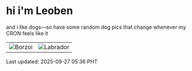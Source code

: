 # hi i'm Leoben

and i like dogs—so have some random dog pics that change whenever my CRON feels like it

|  |  |
|--------|----------|
| ![Borzoi](https://random-dog-vercel.vercel.app/api/random-borzoi?v=1758922576) | ![Labrador](https://random-dog-vercel.vercel.app/api/random-labrador?v=1758922576) |

Last updated: 2025-09-27 05:36 PHT
